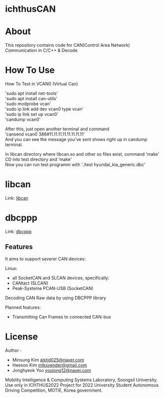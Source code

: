 ichthusCAN
==============
# About

This repository contains code for CAN(Control Area Network) Communication in C/C++ & Decode 

# How To Use

How To Test in VCAN0 (Virtual Can)    
     
'sudo apt install net-tools'    
'sudo apt install can-utils'    
'sudo modprobe vcan'    
'sudo ip link add dev vcan0 type vcan'    
'sudo ip link set up vcan0'    
'candump vcan0'    
    
After this, just open another terminal and command    
'cansend vcan0 386#11.11.11.11.11.11.11.11'    
And you can see the message you've sent shows right up in candump terminal.    
    
In libcan directory where libcan.so and other so files exist, command 'make'       
CD into test directory and 'make'    
Now you can run test programm with './test hyundai_kia_generic.dbc'     

# libcan
Link: [libcan][libcanlink]

[libcanlink]: https://github.com/matthiasbock/libcan

# dbcppp
Link: [dbcppp][dbcppplink]

[dbcppplink]: https://github.com/xR3b0rn/dbcppp

## Features
It aims to support severer CAN devices:

Linux:
  * all SocketCAN and SLCAN devices, specifically:
  * CANtact (SLCAN)
  * Peak-Systeme PCAN-USB (SocketCAN)

Decoding CAN Raw data by using DBCPPP library

Planned features:
* Transmitting Can Frames to connected CAN-bus

# License
Author : 
  * Minsung Kim <alstjd025@naver.com>   
  * Heesoo Kim <mlksvender@gmail.com>
  * Jonghyeok Yoo <youjong12@naver.com>   

      
Mobility Intelligence & Computing Systems Laboratory, Soongsil University.    
Use only in ICHTHUS2022 Project for 2022 University Student Autonomous Driving Competition, MOTIE, Korea government.     



